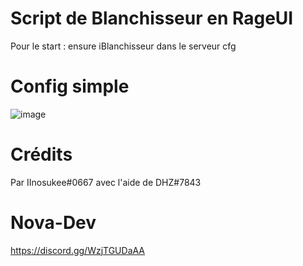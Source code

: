 # Script de Blanchisseur en RageUI
Pour le start : ensure iBlanchisseur dans le serveur cfg

# Config simple
![image](https://user-images.githubusercontent.com/83782101/223527466-b5fc2095-d413-4746-ba2d-2d292ea48a51.png)

# Crédits
Par IInosukee#0667 avec l'aide de DHZ#7843

# Nova-Dev
https://discord.gg/WzjTGUDaAA
